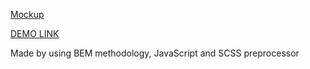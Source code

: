 [Mockup](https://www.figma.com/file/nHz8bflIwJaWP3P99vKTH5/miami_home_new?node-id=0%3A2)

[DEMO LINK](https://morozoleh.github.io/Miami/)

Made by using BEM methodology, JavaScript and SCSS preprocessor
